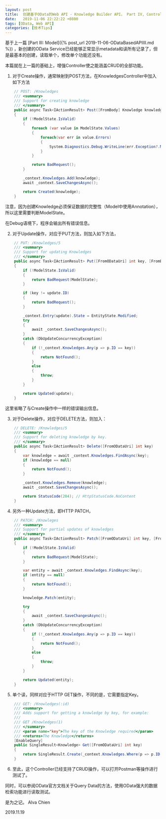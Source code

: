 ```yaml
---
layout: post
title:  创建基于OData的Web API - Knowledge Builder API， Part IV, Controller
date:   2019-11-06 22:22:22 +0800
tags: [OData, Web API]
categories: [技术Tips]
---
```


基于上一篇 [Part III:  Model]({% post_url 2019-11-06-ODataBasedAPIIII.md %}) 
，新创建的OData Service已经能够正常显示metadata和读所有记录了，但是最基本的创建，读取单个，修改单个功能还没有。


本篇就在上一篇的基础上，增强Controller使之能涵盖CRUD的全部功能。


1. 对于Create操作，通常映射到POST方法，在KnowledgesController中加入如下方法
```C#
    // POST: /Knowledges
    /// <summary>
    /// Support for creating knowledge
    /// </summary>
    public async Task<IActionResult> Post([FromBody] Knowledge knowledge)
    {
        if (!ModelState.IsValid)
        {
            foreach (var value in ModelState.Values)
            {
                foreach(var err in value.Errors) 
                {
                    System.Diagnostics.Debug.WriteLine(err.Exception?.Message);
                }
            }

            return BadRequest();
        }

        _context.Knowledges.Add(knowledge);
        await _context.SaveChangesAsync();

        return Created(knowledge);
    }
```

注意，因为创建Knowledge必须保证数据的完整性（Model中使用Annotation），所以这里需要判断ModelState。

在Debug语境下，程序会输出所有错误信息。
 

2. 对于Update操作，对应于PUT方法，则加入如下方法，
```C#
    // PUT: /Knowledges/5
    /// <summary>
    /// Support for updating Knowledges
    /// </summary>
    public async Task<IActionResult> Put([FromODataUri] int key, [FromBody] Knowledge update)
    {
        if (!ModelState.IsValid)
        {
            return BadRequest(ModelState);
        }

        if (key != update.ID)
        {
            return BadRequest();
        }

        _context.Entry(update).State = EntityState.Modified;
        try
        {
            await _context.SaveChangesAsync();
        }
        catch (DbUpdateConcurrencyException)
        {
            if (!_context.Knowledges.Any(p => p.ID == key))
            {
                return NotFound();
            }
            else
            {
                throw;
            }
        }

        return Updated(update);
    }
```

这里省略了与Create操作中一样的错误输出信息。
 

3. 对于Delete操作，对应于DELETE方法，则加入：
```C#
    // DELETE: /Knowledges/5
    /// <summary>
    /// Support for deleting knowledge by key.
    /// </summary>
    public async Task<IActionResult> Delete([FromODataUri] int key)
    {
        var knowledge = await _context.Knowledges.FindAsync(key);
        if (knowledge == null)
        {
            return NotFound();
        }

        _context.Knowledges.Remove(knowledge);
        await _context.SaveChangesAsync();

        return StatusCode(204); // HttpStatusCode.NoContent
    }
```

4. 另外一种Update方法，即HTTP PATCH，
```C#
    // PATCH: /Knowleges
    /// <summary>
    /// Support for partial updates of knowledges
    /// </summary>
    public async Task<IActionResult> Patch([FromODataUri] int key, [FromBody] Delta<Knowledge> knowledge)
    {
        if (!ModelState.IsValid)
        {
            return BadRequest(ModelState);
        }

        var entity = await _context.Knowledges.FindAsync(key);
        if (entity == null)
        {
            return NotFound();
        }

        knowledge.Patch(entity);

        try
        {
            await _context.SaveChangesAsync();
        }
        catch (DbUpdateConcurrencyException)
        {
            if (!_context.Knowledges.Any(p => p.ID == key))
            {
                return NotFound();
            }
            else
            {
                throw;
            }
        }

        return Updated(entity);
    }
```

5. 单个读，同样对应于HTTP GET操作，不同的是，它需要指定Key。
```C#
    /// GET: /Knowledges(:id)
    /// <summary>
    /// Adds support for getting a knowledge by key, for example:
    /// 
    /// GET /Knowledges(1)
    /// </summary>
    /// <param name="key">The key of the Knowledge required</param>
    /// <returns>The Knowledge</returns>
    [EnableQuery]
    public SingleResult<Knowledge> Get([FromODataUri] int key)
    {
        return SingleResult.Create(_context.Knowledges.Where(p => p.ID == key));
    }
```

6. 至此，这个Controller已经支持了CRUD操作，可以打开Postman等操作进行测试了。

同时，可以参阅OData官方文档关于Query Data的方法，使用OData强大的数据检索功能进行读取测试。

 

是为之记。
Alva Chien

2019.11.19


